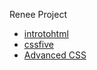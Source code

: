 Renee Project 

<ul>
  <li><a href="http://reneeno423.github.io/Renee2024/introtohtml/index.html" target="_blank">introtohtml</a></li>
  <li><a href="HTML five_into-css/index.html" target="_blank">cssfive</a></li>
  <li><a href="adv_css/index.html" target="_blank">Advanced CSS</a></li>
  </ul>




